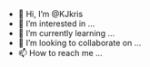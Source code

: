- 👋 Hi, I’m @KJkris
- 👀 I’m interested in ...
- 🌱 I’m currently learning ...
- 💞️ I’m looking to collaborate on ...
- 📫 How to reach me ...

<!---
KJkris/KJkris is a ✨ special ✨ repository because its `README.md` (this file) appears on your GitHub profile.
You can click the Preview link to take a look at your changes.
--->
